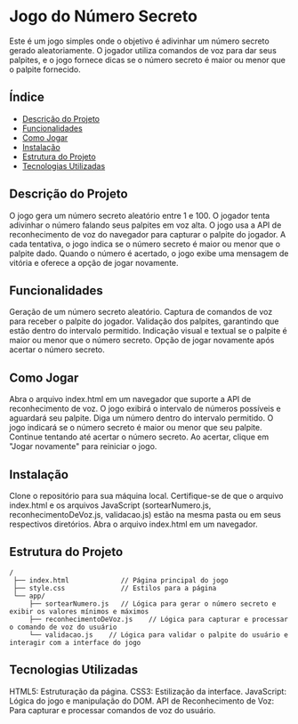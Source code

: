 # Jogo do Número Secreto
Este é um jogo simples onde o objetivo é adivinhar um número secreto gerado aleatoriamente. O jogador utiliza comandos de voz para dar seus palpites, e o jogo fornece dicas se o número secreto é maior ou menor que o palpite fornecido.


## Índice
- [Descrição do Projeto](#descrição-do-projeto)
- [Funcionalidades](#funcionalidades)
- [Como Jogar](#como-jogar)
- [Instalação](#instalação)
- [Estrutura do Projeto](#estrutura-do-projeto)
- [Tecnologias Utilizadas](#tecnologias-utilizadas)


## Descrição do Projeto
O jogo gera um número secreto aleatório entre 1 e 100. O jogador tenta adivinhar o número falando seus palpites em voz alta. O jogo usa a API de reconhecimento de voz do navegador para capturar o palpite do jogador. A cada tentativa, o jogo indica se o número secreto é maior ou menor que o palpite dado. Quando o número é acertado, o jogo exibe uma mensagem de vitória e oferece a opção de jogar novamente.


## Funcionalidades
Geração de um número secreto aleatório.
Captura de comandos de voz para receber o palpite do jogador.
Validação dos palpites, garantindo que estão dentro do intervalo permitido.
Indicação visual e textual se o palpite é maior ou menor que o número secreto.
Opção de jogar novamente após acertar o número secreto.


## Como Jogar
Abra o arquivo index.html em um navegador que suporte a API de reconhecimento de voz.
O jogo exibirá o intervalo de números possíveis e aguardará seu palpite.
Diga um número dentro do intervalo permitido.
O jogo indicará se o número secreto é maior ou menor que seu palpite.
Continue tentando até acertar o número secreto.
Ao acertar, clique em "Jogar novamente" para reiniciar o jogo.


## Instalação
Clone o repositório para sua máquina local.
Certifique-se de que o arquivo index.html e os arquivos JavaScript (sortearNumero.js, reconhecimentoDeVoz.js, validacao.js) estão na mesma pasta ou em seus respectivos diretórios.
Abra o arquivo index.html em um navegador.


## Estrutura do Projeto
```
/
 ├── index.html             // Página principal do jogo
 ├── style.css              // Estilos para a página
 └── app/
     ├── sortearNumero.js   // Lógica para gerar o número secreto e exibir os valores mínimos e máximos
     ├── reconhecimentoDeVoz.js    // Lógica para capturar e processar o comando de voz do usuário
     └── validacao.js    // Lógica para validar o palpite do usuário e interagir com a interface do jogo
```

## Tecnologias Utilizadas
HTML5: Estruturação da página.
CSS3: Estilização da interface.
JavaScript: Lógica do jogo e manipulação do DOM.
API de Reconhecimento de Voz: Para capturar e processar comandos de voz do usuário.
 
